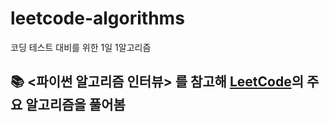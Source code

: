 # leetcode-algorithms
코딩 테스트 대비를 위한 1일 1알고리즘

## :books: **<파이썬 알고리즘 인터뷰>** 를 참고해 [LeetCode](https://leetcode.com/Jiwon_Lee/)의 주요 알고리즘을 풀어봄


